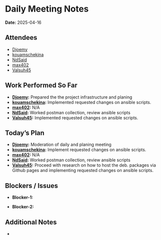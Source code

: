 # 
# # 
# Daily Meeting Notes

**Date:** 2025-04-16

## Attendees
- [Djoemy](https://github.com/Djoemy)
- [kouamschekina](https://github.com/kouamschekina)
- [NdSaid](https://github.com/NdSaid)
- [max402](https://github.com/max402)
- [Valsuh45](https://github.com/Valsuh45)

## Work Performed So Far
- **[Djoemy](https://github.com/Djoemy):** Prepared the the project infrastructure and planing
- **[kouamschekina](https://github.com/kouamschekina):** Implemented requested changes on ansible scripts.
- **[max402](https://github.com/max402):** N/A 
- **[NdSaid](https://github.com/NdSaid):** Worked postman collection, review ansible scripts
- **[Valsuh45](https://github.com/Valsuh45):** Implemented requested changes on ansible scripts.

## Today’s Plan
- **[Djoemy](https://github.com/Djoemy):** Moderation of daily and planing meeting
- **[kouamschekina](https://github.com/kouamschekina):** Implement requested changes on ansible scripts.
- **[max402](https://github.com/max402):** N/A
- **[NdSaid](https://github.com/NdSaid):** Worked postman collection, review ansible scripts
- **[Valsuh45](https://github.com/Valsuh45):** Proceed with research on how to host the deb. packages via Github pages and implementing requested changes on ansible scripts.

## Blockers / Issues
- **Blocker-1:** 

- **Blocker-2:** 

## Additional Notes
- 
